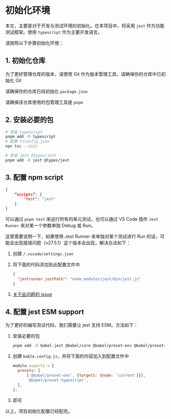 # 初始化环境

本文，主要是对于开发与测试环境的初始化。在本项目中，将采用 `jest` 作为功能测试框架。使用 `typescript` 作为主要开发语言。

请按照以下步骤初始化环境：

## 1. 初始化仓库

为了更好管理仓库的版本，请使用 Git 作为版本管理工具，请确保你的仓库中已初始化 Git

请确保你的仓库已经初始化 `package.json`

请确保该仓库使用的包管理工具是 `pnpm`

## 2. 安装必要的包

```bash
# 安装 typescript
pnpm add -D typescript
# 配置 tsconfig.json
npx tsc --init
```

```bash
# 安装 jest @types/jest
pnpm add -D jest @types/jest
```

## 3. 配置 npm script

```json
{
    “scripts”: {
        "test": "jest"
    }
}
```

可以通过 `pnpm test` 来运行所有的单元测试，也可以通过 VS Code 插件 `Jest Runner` 来对某一个参数单独 Debug 或 Run。

这里需要说明一下，如果使用 Jest Runner 来单独对某个测试进行 Run 的话，可能会出现报错问题（v27.5.1）这个版本会出现，解决办法如下：

1. 创建 `/.vscode/settings.json`

2. 将下面的代码添加到此配置文件中

   ```json
   {
     "jestrunner.jestPath": "node_modules/jest/bin/jest.js"
   }
   ```

3. [关于此问题的 issue](https://github.com/facebook/jest/issues/4751)

## 4. 配置 jest ESM support

为了更好的编写测试代码，我们需要让 jest 支持 ESM。方法如下：

1. 安装必要的包

   ```bash
   pnpm add -D babel-jest @babel/core @babel/preset-env @babel/preset-typescript
   ```

2. 创建 `bable.config.js`，并将下面的内容加入到配置文件中

   ```js
   module.exports = {
     presets: [
         ['@babel/preset-env', {targets: {node: 'current'}}],
         '@babel/preset-typescript',
     ],
   };
   ```

3. 即可



以上，项目初始化配置已经配完。









